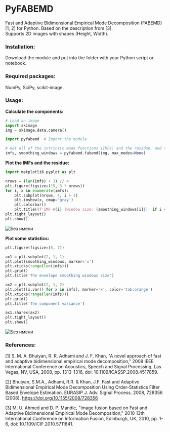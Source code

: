 # PyFABEMD
Fast and Adaptive Bidimensional Empirical Mode Decomposition (FABEMD) \[1, 2\] for Python. Based on the description from \[3\]. \
Supports 2D images with shapes (Height, Width).

### Installation:

Download the module and put into the folder with your Python script or notebook.

### Required packages:

NumPy, SciPy, scikit-image.

### Usage:

**Calculate the components:**

```python
# Load an image
import skimage
img = skimage.data.camera()

import pyfabemd  # Import the module

# Get all of the intrinsic mode functions (IMFs) and the residue, and the envelope smoothing window sizes for each iteration
imfs, smoothing_windows = pyfabemd.fabemd(img, max_modes=None)
```

**Plot the IMFs and the residue:**

```python
import matplotlib.pyplot as plt

nrows = (len(imfs) + 3) // 4
plt.figure(figsize=(15, 3 * nrows))
for i, x in enumerate(imfs):
    plt.subplot(nrows, 4, i + 1)
    plt.imshow(x, cmap='gray')
    plt.colorbar()
    plt.title((f'IMF #{i} (window size: {smoothing_windows[i]})' if i < len(imfs) - 1 else 'Residue'))
plt.tight_layout()
plt.show()
```

![Без имени](https://github.com/user-attachments/assets/b1bcb132-6c6a-4c78-aa95-1eef0bad6f7c)

**Plot some statistics:**

```python
plt.figure(figsize=(5, 7))

ax1 = plt.subplot(2, 1, 1)
plt.plot(smoothing_windows, marker='x')
plt.xticks(range(len(imfs)))
plt.grid()
plt.title('The envelope smoothing windows size')

ax2 = plt.subplot(2, 1, 2)
plt.plot([x.var() for x in imfs], marker='x', color='tab:orange')
plt.xticks(range(len(imfs)))
plt.grid()
plt.title('The component variance')

ax1.sharex(ax2)
plt.tight_layout()
plt.show()
```

![Без имени](https://github.com/user-attachments/assets/fb4c8a99-86c9-4f9b-93a9-04338586d593)

### References:

\[1\] S. M. A. Bhuiyan, R. R. Adhami and J. F. Khan, "A novel approach of fast and adaptive bidimensional empirical mode decomposition," 2008 IEEE International Conference on Acoustics, Speech and Signal Processing, Las Vegas, NV, USA, 2008, pp. 1313-1316, doi: 10.1109/ICASSP.2008.4517859.

\[2\] Bhuiyan, S.M.A., Adhami, R.R. & Khan, J.F. Fast and Adaptive Bidimensional Empirical Mode Decomposition Using Order-Statistics Filter Based Envelope Estimation. EURASIP J. Adv. Signal Process. 2008, 728356 (2008). https://doi.org/10.1155/2008/728356

\[3\] M. U. Ahmed and D. P. Mandic, "Image fusion based on Fast and Adaptive Bidimensional Empirical Mode Decomposition," 2010 13th International Conference on Information Fusion, Edinburgh, UK, 2010, pp. 1-6, doi: 10.1109/ICIF.2010.5711841.
